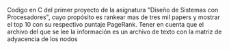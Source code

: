 Codigo en C del primer proyecto de la asignatura "Diseño de Sistemas con Procesadores", cuyo propósito es rankear mas de tres mil papers y mostrar el top 10 con su respectivo puntaje PageRank. Tener en cuenta que el archivo del que se lee la información es un archivo de texto con la matriz de adyacencia de los nodos
